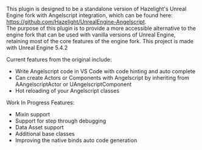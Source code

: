 This plugin is designed to be a standalone version of Hazelight's Unreal Engine fork with Angelscript integration, which can be found here: https://github.com/Hazelight/UnrealEngine-Angelscript.  
The purpose of this plugin is to provide a more accessible alternative to the engine fork that can be used with vanilla versions of Unreal Engine, retaining most of the core features of the engine fork.
This project is made with Unreal Engine 5.4.2

Current features from the original include:
- Write Angelscript code in VS Code with code hinting and auto complete
- Can create Actors or Components with Angelscript by inheriting from AAngelscriptActor or UAngelscriptComponent
- Hot reloading of your Angelscript classes

Work In Progress Features:
- Mixin support
- Support for step through debugging
- Data Asset support
- Additional base classes
- Improving the native binds auto code generation
